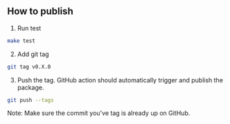 ## How to publish

1. Run test

```sh
make test
```

2. Add git tag

```sh 
git tag v0.X.0
```

3. Push the tag. GitHub action should automatically trigger and publish the package.

```sh
git push --tags
```

Note: Make sure the commit you've tag is already up on GitHub.

